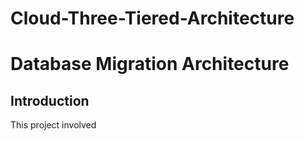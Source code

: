 # Cloud-Three-Tiered-Architecture


# Database Migration Architecture


## Introduction

This project involved 
